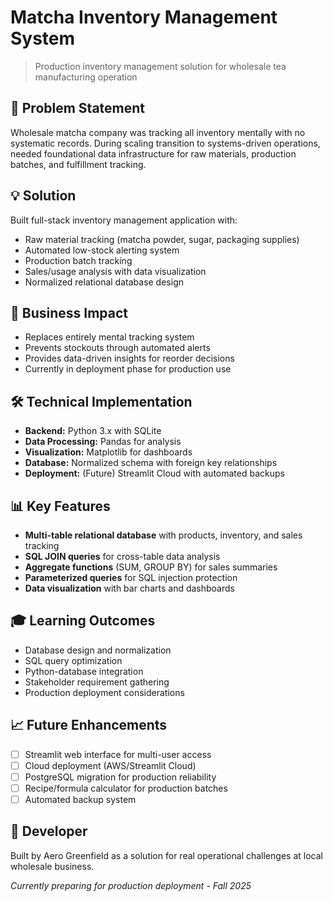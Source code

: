 # Matcha Inventory Management System

> Production inventory management solution for wholesale tea manufacturing operation

## 🎯 Problem Statement
Wholesale matcha company was tracking all inventory mentally with no systematic records. During scaling transition to systems-driven operations, needed foundational data infrastructure for raw materials, production batches, and fulfillment tracking.

## 💡 Solution
Built full-stack inventory management application with:
- Raw material tracking (matcha powder, sugar, packaging supplies)
- Automated low-stock alerting system
- Production batch tracking
- Sales/usage analysis with data visualization
- Normalized relational database design

## 🚀 Business Impact
- Replaces entirely mental tracking system
- Prevents stockouts through automated alerts
- Provides data-driven insights for reorder decisions
- Currently in deployment phase for production use

## 🛠️ Technical Implementation
- **Backend:** Python 3.x with SQLite
- **Data Processing:** Pandas for analysis
- **Visualization:** Matplotlib for dashboards
- **Database:** Normalized schema with foreign key relationships
- **Deployment:** (Future) Streamlit Cloud with automated backups

## 📊 Key Features
- **Multi-table relational database** with products, inventory, and sales tracking
- **SQL JOIN queries** for cross-table data analysis
- **Aggregate functions** (SUM, GROUP BY) for sales summaries
- **Parameterized queries** for SQL injection protection
- **Data visualization** with bar charts and dashboards

## 🎓 Learning Outcomes
- Database design and normalization
- SQL query optimization
- Python-database integration
- Stakeholder requirement gathering
- Production deployment considerations

## 📈 Future Enhancements
- [ ] Streamlit web interface for multi-user access
- [ ] Cloud deployment (AWS/Streamlit Cloud)
- [ ] PostgreSQL migration for production reliability
- [ ] Recipe/formula calculator for production batches
- [ ] Automated backup system

## 👤 Developer
Built by Aero Greenfield as a solution for real operational challenges at local wholesale business.

*Currently preparing for production deployment - Fall 2025*
